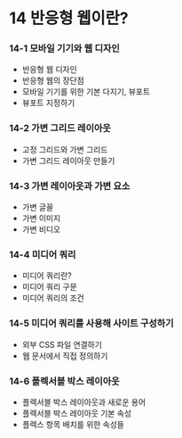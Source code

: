 # 14 반응형 웹이란?

### 14-1 모바일 기기와 웹 디자인

* 반응형 웹 디자인
* 반응형 웹의 장단점
* 모바일 기기를 위한 기본 다지기, 뷰포트
* 뷰포트 지정하기

### 14-2 가변 그리드 레이아웃

* 고정 그리드와 가변 그리드
* 가변 그리드 레이아웃 만들기

### 14-3 가변 레이아웃과 가변 요소

* 가변 글꼴
* 가변 이미지
* 가변 비디오

### 14-4 미디어 쿼리

* 미디어 쿼리란?
* 미디어 쿼리 구문
* 미디어 쿼리의 조건

### 14-5 미디어 쿼리를 사용해 사이트 구성하기

* 외부 CSS 파일 연결하기
* 웹 문서에서 직접 정의하기

### 14-6 플렉서블 박스 레이아웃

* 플렉서블 박스 레이아웃과 새로운 용어
* 플렉서블 박스 레이아웃 기본 속성
* 플렉스 항목 배치를 위한 속성들




